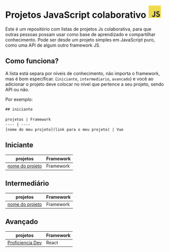# Projetos JavaScript colaborativo <img src="https://github.com/devicons/devicon/blob/master/icons/javascript/javascript-original.svg" alt="javascript" width="40" height="40"/> </a> 

Este é um repositório com listas de projetos Js colaborativa, para que outras pessoas possam usar como base de aprendizado e compartilhar conhecimento. Pode ser desde um projeto simples em JavaScript puro, como uma API de algum outro framework JS.


## Como funciona?

A lista está separa por níveis de conhecimento, não importa o framework, mas é bom especificar. (`iniciante`, `intermediario`, `avancado`) e você ao adicionar o projeto deve colocar no nível que pertence a seu projeto, sendo API ou não.

Por exemplo:

```
## iniciante

projetos | Framework
---- | ----
[nome do meu projeto](link para o meu projeto) | Vue
```

## Iniciante

projetos | Framework
---- | ----
[nome do projeto](repo) | Framework


## Intermediário

projetos | Framework
---- | ----
[nome do projeto](repo) | Framework


## Avançado

projetos | Framework
---- | ----
[Proficiencia Dev](https://github.com/JessicaNathany/proficiencia-dev-frontend) | React
